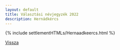 ```yaml
---
layout: default
title: Választási névjegyzék 2022
description: Hernádkércs
---
```


{% include settlementHTMLs/Hernaadkeercs.html %}

[Vissza](./)